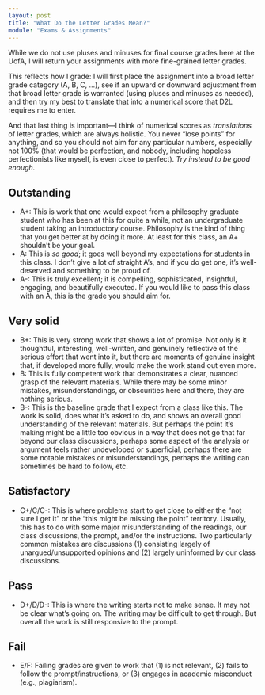 ```yaml
---
layout: post
title: "What Do the Letter Grades Mean?"
module: "Exams & Assignments"
---
```


While we do not use pluses and minuses for final course grades here at the UofA, I will return your assignments with more fine-grained letter grades.

This reflects how I grade: I will first place the assignment into a broad letter grade category (A, B, C, …), see if an upward or downward adjustment from that broad letter grade is warranted (using pluses and minuses as needed), and then try my best to translate that into a numerical score that D2L requires me to enter.

And that last thing is important—I think of numerical scores as *translations* of letter grades, which are always holistic. You never “lose points” for anything, and so you should not aim for any particular numbers, especially not 100% (that would be perfection, and nobody, including hopeless perfectionists like myself, is even close to perfect). *Try instead to be good enough.*

## Outstanding

- A+: This is work that one would expect from a philosophy graduate student who has been at this for quite a while, not an undergraduate student taking an introductory course. Philosophy is the kind of thing that you get better at by doing it more. At least for this class, an A+ shouldn’t be your goal.
- A: This is *so good*; it goes well beyond my expectations for students in this class. I don’t give a lot of straight A’s, and if you do get one, it’s well-deserved and something to be proud of.
- A-: This is truly excellent; it is compelling, sophisticated, insightful, engaging, and beautifully executed. If you would like to pass this class with an A, this is the grade you should aim for.

## Very solid

- B+: This is very strong work that shows a lot of promise. Not only is it thoughtful, interesting, well-written, and genuinely reflective of the serious effort that went into it, but there are moments of genuine insight that, if developed more fully, would make the work stand out even more.
- B: This is fully competent work that demonstrates a clear, nuanced grasp of the relevant materials. While there may be some minor mistakes, misunderstandings, or obscurities here and there, they are nothing serious.
- B-: This is the baseline grade that I expect from a class like this. The work is solid, does what it’s asked to do, and shows an overall good understanding of the relevant materials. But perhaps the point it’s making might be a little too obvious in a way that does not go that far beyond our class discussions, perhaps some aspect of the analysis or argument feels rather undeveloped or superficial, perhaps there are some notable mistakes or misunderstandings, perhaps the writing can sometimes be hard to follow, etc.

## Satisfactory

- C+/C/C-: This is where problems start to get close to either the “not sure I get it” or the “this might be missing the point” territory. Usually, this has to do with some major misunderstanding of the readings, our class discussions, the prompt, and/or the instructions. Two particularly common mistakes are discussions (1) consisting largely of unargued/unsupported opinions and (2) largely uninformed by our class discussions.

## Pass

- D+/D/D-: This is where the writing starts not to make sense. It may not be clear what’s going on. The writing may be difficult to get through. But overall the work is still responsive to the prompt.

## Fail

- E/F: Failing grades are given to work that (1) is not relevant, (2) fails to follow the prompt/instructions, or (3) engages in academic misconduct (e.g., plagiarism).
